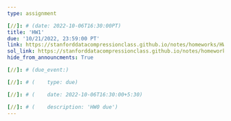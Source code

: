 ```yaml
---
type: assignment

[//]: # (date: 2022-10-06T16:30:00PT)
title: 'HW1'
due: '10/21/2022, 23:59:00 PT'
link: https://stanforddatacompressionclass.github.io/notes/homeworks/HW1.html
sol_link: https://stanforddatacompressionclass.github.io/notes/homeworks/HW1_sol.html
hide_from_announcments: True

[//]: # (due_event:)

[//]: # (    type: due)

[//]: # (    date: 2022-10-06T16:30:00+5:30)

[//]: # (    description: 'HW0 due')
---
```


